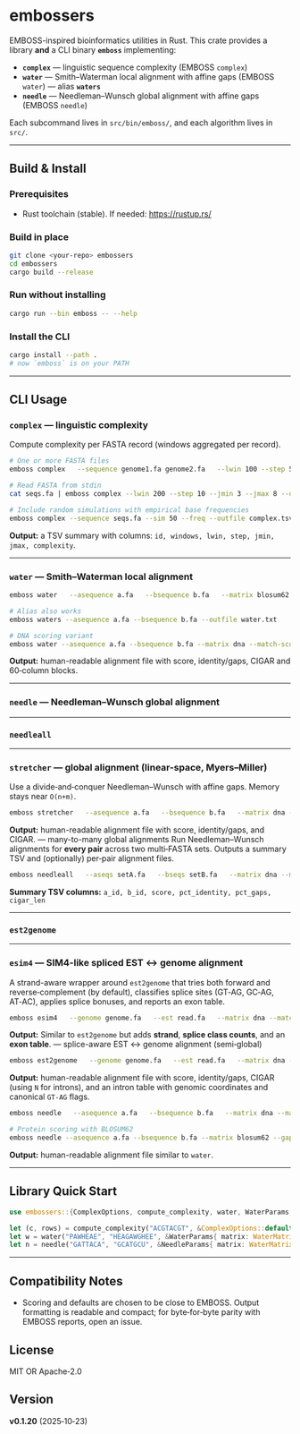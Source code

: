 # embossers

EMBOSS-inspired bioinformatics utilities in Rust. This crate provides a library **and** a CLI binary **`emboss`** implementing:

- **`complex`** — linguistic sequence complexity (EMBOSS `complex`)
- **`water`** — Smith–Waterman local alignment with affine gaps (EMBOSS `water`) — alias **`waters`**
- **`needle`** — Needleman–Wunsch global alignment with affine gaps (EMBOSS `needle`)

Each subcommand lives in `src/bin/emboss/`, and each algorithm lives in `src/`.

---

## Build & Install

### Prerequisites
- Rust toolchain (stable). If needed: <https://rustup.rs/>

### Build in place
```bash
git clone <your-repo> embossers
cd embossers
cargo build --release
```

### Run without installing
```bash
cargo run --bin emboss -- --help
```

### Install the CLI
```bash
cargo install --path .
# now `emboss` is on your PATH
```

---

## CLI Usage

### `complex` — linguistic complexity
Compute complexity per FASTA record (windows aggregated per record).

```bash
# One or more FASTA files
emboss complex   --sequence genome1.fa genome2.fa   --lwin 100 --step 5 --jmin 4 --jmax 6   --outfile complex.tsv

# Read FASTA from stdin
cat seqs.fa | emboss complex --lwin 200 --step 10 --jmin 3 --jmax 8 --outfile out.tsv

# Include random simulations with empirical base frequencies
emboss complex --sequence seqs.fa --sim 50 --freq --outfile complex.tsv
```

**Output:** a TSV summary with columns: `id, windows, lwin, step, jmin, jmax, complexity`.

---

### `water` — Smith–Waterman local alignment
```bash
emboss water   --asequence a.fa   --bsequence b.fa   --matrix blosum62   --gapopen 10.0 --gapextend 0.5   --outfile water.txt

# Alias also works
emboss waters --asequence a.fa --bsequence b.fa --outfile water.txt

# DNA scoring variant
emboss water --asequence a.fa --bsequence b.fa --matrix dna --match-score 2 --mismatch -1
```

**Output:** human-readable alignment file with score, identity/gaps, CIGAR and 60‑column blocks.

---

### `needle` — Needleman–Wunsch global alignment
---

### `needleall`
---

### `stretcher` — global alignment (linear-space, Myers–Miller)
Use a divide‑and‑conquer Needleman–Wunsch with affine gaps. Memory stays near `O(n+m)`.

```bash
emboss stretcher   --asequence a.fa   --bsequence b.fa   --matrix dna --match-score 1 --mismatch -1   --gapopen 10.0 --gapextend 0.5   --fallback-threshold 256   --outfile stretcher.txt
```

**Output:** human-readable alignment file with score, identity/gaps, and CIGAR.
 — many-to-many global alignments
Run Needleman–Wunsch alignments for **every pair** across two multi‑FASTA sets.
Outputs a summary TSV and (optionally) per‑pair alignment files.

```bash
emboss needleall   --aseqs setA.fa   --bseqs setB.fa   --matrix dna --match-score 1 --mismatch -1   --gapopen 10.0 --gapextend 0.5   --summary needleall.tsv   --outdir pairwise_alignments
```

**Summary TSV columns:** `a_id, b_id, score, pct_identity, pct_gaps, cigar_len`

---

### `est2genome`
---

### `esim4` — SIM4-like spliced EST ↔ genome alignment
A strand-aware wrapper around `est2genome` that tries both forward and reverse‑complement
(by default), classifies splice sites (GT‑AG, GC‑AG, AT‑AC), applies splice bonuses, and
reports an exon table.

```bash
emboss esim4   --genome genome.fa   --est read.fa   --matrix dna --match-score 2 --mismatch -1   --gapopen 10.0 --gapextend 0.5   --intron-min 20 --splice-bonus 5   --accept-gc-ag true --accept-at-ac false   --strand auto   --outfile esim4.txt
```

**Output:** Similar to `est2genome` but adds **strand**, **splice class counts**, and an **exon table**.
 — splice-aware EST ↔ genome alignment (semi‑global)
```bash
emboss est2genome   --genome genome.fa   --est read.fa   --matrix dna --match-score 2 --mismatch -1   --gapopen 10.0 --gapextend 0.5   --intron-min 20 --splice-bonus 5   --outfile est2genome.txt
```

**Output:** human-readable alignment file with score, identity/gaps, CIGAR (using `N` for introns), and an intron table with genomic coordinates and canonical `GT-AG` flags.

```bash
emboss needle   --asequence a.fa   --bsequence b.fa   --matrix dna --match-score 1 --mismatch -1   --gapopen 10.0 --gapextend 0.5   --outfile needle.txt

# Protein scoring with BLOSUM62
emboss needle --asequence a.fa --bsequence b.fa --matrix blosum62 --gapopen 10 --gapextend 0.5
```

**Output:** human-readable alignment file similar to `water`.

---

## Library Quick Start

```rust
use embossers::{ComplexOptions, compute_complexity, water, WaterParams, WaterMatrix, needle, NeedleParams};

let (c, rows) = compute_complexity("ACGTACGT", &ComplexOptions::default()).unwrap();
let w = water("PAWHEAE", "HEAGAWGHEE", &WaterParams{ matrix: WaterMatrix::Blosum62, ..Default::default() }).unwrap();
let n = needle("GATTACA", "GCATGCU", &NeedleParams{ matrix: WaterMatrix::Dna{ match_score: 1, mismatch: -1 }, ..Default::default() }).unwrap();
```

---

## Compatibility Notes
- Scoring and defaults are chosen to be close to EMBOSS. Output formatting is readable and compact; for byte‑for‑byte parity with EMBOSS reports, open an issue.

## License
MIT OR Apache‑2.0

## Version
**v0.1.20** (2025‑10‑23)

